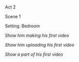 Act 2

Scene 1

Setting: Bedroom

_Show him making his first video_

_Show him uploading his first video_

_Show a part of his first video_
